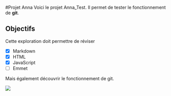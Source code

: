 #Projet Anna 
Voici le projet Anna_Test.
Il permet de tester le fonctionnement de **git**.

## Objectifs
Cette exploration doit permettre de réviser
- [x] Markdown
- [x] HTML
- [x] JavaScript
- [ ] Emmet

Mais également découvrir le fonctionnement de git.

![](https://www.01gifs.com/smileys/reflexion/1.gif)